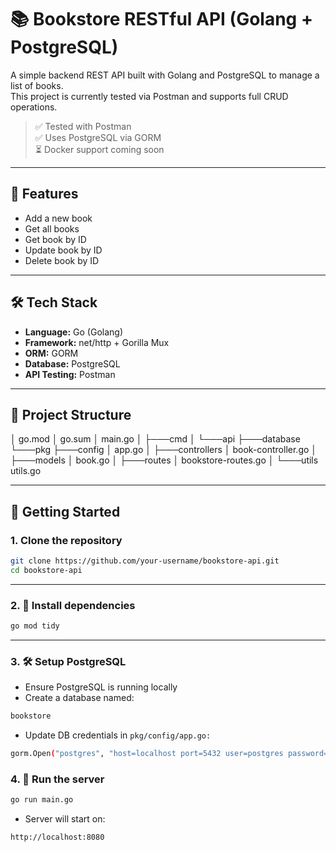# 📚 Bookstore RESTful API (Golang + PostgreSQL)

A simple backend REST API built with Golang and PostgreSQL to manage a list of books.  
This project is currently tested via Postman and supports full CRUD operations.

> ✅ Tested with Postman  
> ✅ Uses PostgreSQL via GORM  
> ⏳ Docker support coming soon

---

## 📌 Features

- Add a new book
- Get all books
- Get book by ID
- Update book by ID
- Delete book by ID

---

## 🛠 Tech Stack

- **Language:** Go (Golang)
- **Framework:** net/http + Gorilla Mux
- **ORM:** GORM
- **Database:** PostgreSQL
- **API Testing:** Postman

---

## 📁 Project Structure

│   go.mod
│   go.sum
│   main.go
│
├───cmd
│   └───api
├───database
└───pkg
    ├───config
    │       app.go
    │
    ├───controllers
    │       book-controller.go
    │
    ├───models
    │       book.go
    │
    ├───routes
    │       bookstore-routes.go
    │
    └───utils
            utils.go

---

## 🚀 Getting Started

### 1. Clone the repository

```bash
git clone https://github.com/your-username/bookstore-api.git
cd bookstore-api
```
---

### 2. 🧰 Install dependencies

```bash
go mod tidy
```

---

### 3. 🛠 Setup PostgreSQL

- Ensure PostgreSQL is running locally
- Create a database named:

```bash
bookstore
```

- Update DB credentials in ```pkg/config/app.go:```

```bash
gorm.Open("postgres", "host=localhost port=5432 user=postgres password=yourpassword dbname=bookstore sslmode=disable")
```

### 4. 🚀 Run the server

```bash
go run main.go
```

- Server will start on:

```bash
http://localhost:8080
```

